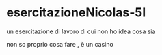 # esercitazioneNicolas-5I
un esercitazione di lavoro di cui non ho idea cosa sia

non so proprio cosa fare , è un  casino
